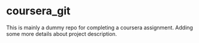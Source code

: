 # coursera_git
This is mainly a dummy repo for completing  a coursera assignment. Adding some more details about project description. 
